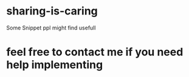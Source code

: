 # sharing-is-caring

Some Snippet ppl might find usefull

# feel free to contact me if you need help implementing
